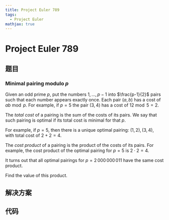 ```yaml
---
title: Project Euler 789
tags:
  - Project Euler
mathjax: true
---
```

<escape><!-- more --></escape>
    
# Project Euler 789
## 题目
### Minimal pairing modulo $p$

Given an odd prime $p$, put the numbers $1,\dots,p-1$ into $\frac{p-1}{2}$ pairs such that each number appears exactly once. Each pair $(a,b)$ has a cost of $ab \bmod p$. For example, if $p=5$ the pair $(3,4)$ has a cost of $12 \bmod 5 = 2$.

The <i>total cost</i> of a pairing is the sum of the costs of its pairs. We say that such pairing is optimal if its total cost is minimal for that $p$.

For example, if $p = 5$, then there is a unique optimal pairing: $(1, 2), (3, 4)$, with total cost of $2 + 2 = 4$.

The <i>cost product</i> of a pairing is the product of the costs of its pairs. For example, the cost product of the optimal pairing for $p = 5$ is $2 \cdot 2 = 4$.

It turns out that all optimal pairings for $p = 2\,000\,000\,011$ have the same cost product.

Find the value of this product.


## 解决方案


## 代码


